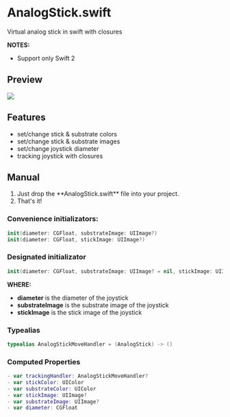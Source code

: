 # AnalogStick.swift

Virtual analog stick in swift with closures

**NOTES:**
- Support only Swift 2

## Preview
<img src="https://dl.dropboxusercontent.com/u/25298147/AnalogStickPreview.gif" />

## Features
- set/change stick & substrate colors
- set/change stick & substrate images
- set/change joystick diameter
- tracking joystick with closures

## Manual
<ol>
<li>Just drop the **AnalogStick.swift** file into your project.</li>
<li>That's it!</li>
</ol>

### Convenience initializators:
``` swift
init(diameter: CGFloat, substrateImage: UIImage?)
init(diameter: CGFloat, stickImage: UIImage?)
```

### Designated initializator
``` swift
init(diameter: CGFloat, substrateImage: UIImage? = nil, stickImage: UIImage? = nil)
```

**WHERE:**
- **diameter** is the diameter of the joystick
- **substrateImage** is the substrate image of the joystick
- **stickImage** is the stick image of the joystick

### Typealias
``` swift
typealias AnalogStickMoveHandler = (AnalogStick) -> ()
```

### Computed Properties
``` swift
- var trackingHandler: AnalogStickMoveHandler?
- var stickColor: UIColor
- var substrateColor: UIColor
- var stickImage: UIImage?
- var substrateImage: UIImage?
- var diameter: CGFloat
```


